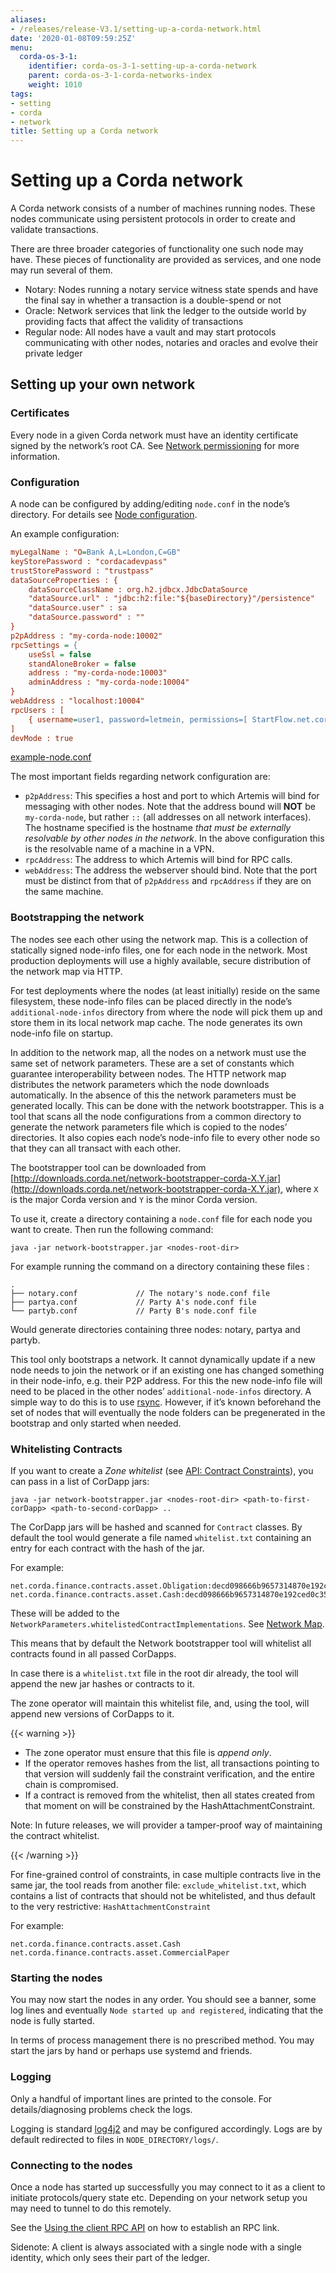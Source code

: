 ```yaml
---
aliases:
- /releases/release-V3.1/setting-up-a-corda-network.html
date: '2020-01-08T09:59:25Z'
menu:
  corda-os-3-1:
    identifier: corda-os-3-1-setting-up-a-corda-network
    parent: corda-os-3-1-corda-networks-index
    weight: 1010
tags:
- setting
- corda
- network
title: Setting up a Corda network
---
```




# Setting up a Corda network

A Corda network consists of a number of machines running nodes. These nodes communicate using persistent protocols in
order to create and validate transactions.

There are three broader categories of functionality one such node may have. These pieces of functionality are provided
as services, and one node may run several of them.


* Notary: Nodes running a notary service witness state spends and have the final say in whether a transaction is a
double-spend or not
* Oracle: Network services that link the ledger to the outside world by providing facts that affect the validity of
transactions
* Regular node: All nodes have a vault and may start protocols communicating with other nodes, notaries and oracles and
evolve their private ledger


## Setting up your own network


### Certificates

Every node in a given Corda network must have an identity certificate signed by the network’s root CA. See
[Network permissioning](permissioning.md) for more information.


### Configuration

A node can be configured by adding/editing `node.conf` in the node’s directory. For details see [Node configuration](corda-configuration-file.md).

An example configuration:

```cfg
myLegalName : "O=Bank A,L=London,C=GB"
keyStorePassword : "cordacadevpass"
trustStorePassword : "trustpass"
dataSourceProperties : {
    dataSourceClassName : org.h2.jdbcx.JdbcDataSource
    "dataSource.url" : "jdbc:h2:file:"${baseDirectory}"/persistence"
    "dataSource.user" : sa
    "dataSource.password" : ""
}
p2pAddress : "my-corda-node:10002"
rpcSettings = {
    useSsl = false
    standAloneBroker = false
    address : "my-corda-node:10003"
    adminAddress : "my-corda-node:10004"
}
webAddress : "localhost:10004"
rpcUsers : [
    { username=user1, password=letmein, permissions=[ StartFlow.net.corda.protocols.CashProtocol ] }
]
devMode : true

```

[example-node.conf](https://github.com/corda/corda/blob/release/os/3.1/docs/source/example-code/src/main/resources/example-node.conf)

The most important fields regarding network configuration are:


* `p2pAddress`: This specifies a host and port to which Artemis will bind for messaging with other nodes. Note that the
address bound will **NOT** be `my-corda-node`, but rather `::` (all addresses on all network interfaces). The hostname specified
is the hostname *that must be externally resolvable by other nodes in the network*. In the above configuration this is the
resolvable name of a machine in a VPN.
* `rpcAddress`: The address to which Artemis will bind for RPC calls.
* `webAddress`: The address the webserver should bind. Note that the port must be distinct from that of `p2pAddress` and `rpcAddress` if they are on the same machine.


### Bootstrapping the network

The nodes see each other using the network map. This is a collection of statically signed node-info files, one for each
node in the network. Most production deployments will use a highly available, secure distribution of the network map via HTTP.

For test deployments where the nodes (at least initially) reside on the same filesystem, these node-info files can be
placed directly in the node’s `additional-node-infos` directory from where the node will pick them up and store them
in its local network map cache. The node generates its own node-info file on startup.

In addition to the network map, all the nodes on a network must use the same set of network parameters. These are a set
of constants which guarantee interoperability between nodes. The HTTP network map distributes the network parameters
which the node downloads automatically. In the absence of this the network parameters must be generated locally. This can
be done with the network bootstrapper. This is a tool that scans all the node configurations from a common directory to
generate the network parameters file which is copied to the nodes’ directories. It also copies each node’s node-info file
to every other node so that they can all transact with each other.

The bootstrapper tool can be downloaded from [http://downloads.corda.net/network-bootstrapper-corda-X.Y.jar](http://downloads.corda.net/network-bootstrapper-corda-X.Y.jar), where `X` is the major Corda version and `Y` is the minor Corda version.

To use it, create a directory containing a `node.conf` file for each node you want to create. Then run the following command:

`java -jar network-bootstrapper.jar <nodes-root-dir>`

For example running the command on a directory containing these files :

```none
.
├── notary.conf             // The notary's node.conf file
├── partya.conf             // Party A's node.conf file
└── partyb.conf             // Party B's node.conf file
```

Would generate directories containing three nodes: notary, partya and partyb.

This tool only bootstraps a network. It cannot dynamically update if a new node needs to join the network or if an existing
one has changed something in their node-info, e.g. their P2P address. For this the new node-info file will need to be placed
in the other nodes’ `additional-node-infos` directory. A simple way to do this is to use [rsync](https://en.wikipedia.org/wiki/Rsync).
However, if it’s known beforehand the set of nodes that will eventually the node folders can be pregenerated in the bootstrap
and only started when needed.


### Whitelisting Contracts

If you want to create a *Zone whitelist* (see [API: Contract Constraints](api-contract-constraints.md)), you can pass in a list of CorDapp jars:

`java -jar network-bootstrapper.jar <nodes-root-dir> <path-to-first-corDapp> <path-to-second-corDapp> ..`

The CorDapp jars will be hashed and scanned for `Contract` classes.
By default the tool would generate a file named `whitelist.txt` containing an entry for each contract with the hash of the jar.

For example:

```none
net.corda.finance.contracts.asset.Obligation:decd098666b9657314870e192ced0c3519c2c9d395507a238338f8d003929de8
net.corda.finance.contracts.asset.Cash:decd098666b9657314870e192ced0c3519c2c9d395507a238338f8d003929de9
```

These will be added to the `NetworkParameters.whitelistedContractImplementations`. See [Network Map](network-map.md).

This means that by default the Network bootstrapper tool will whitelist all contracts found in all passed CorDapps.

In case there is a `whitelist.txt` file in the root dir already, the tool will append the new jar hashes or contracts to it.

The zone operator will maintain this whitelist file, and, using the tool, will append new versions of CorDapps to it.


{{< warning >}}

* The zone operator must ensure that this file is *append only*.
* If the operator removes hashes from the list, all transactions pointing to that version will suddenly fail the constraint verification, and the entire chain is compromised.
* If a contract is removed from the whitelist, then all states created from that moment on will be constrained by the HashAttachmentConstraint.

Note: In future releases, we will provider a tamper-proof way of maintaining the contract whitelist.

{{< /warning >}}


For fine-grained control of constraints, in case multiple contracts live in the same jar, the tool reads from another file:
`exclude_whitelist.txt`, which contains a list of contracts that should not be whitelisted, and thus default to the very restrictive:
`HashAttachmentConstraint`

For example:

```none
net.corda.finance.contracts.asset.Cash
net.corda.finance.contracts.asset.CommercialPaper
```


### Starting the nodes

You may now start the nodes in any order. You should see a banner, some log lines and eventually `Node started up and registered`,
indicating that the node is fully started.


In terms of process management there is no prescribed method. You may start the jars by hand or perhaps use systemd and friends.


### Logging

Only a handful of important lines are printed to the console. For
details/diagnosing problems check the logs.

Logging is standard [log4j2](http://logging.apache.org/log4j/2.x/) and may be configured accordingly. Logs
are by default redirected to files in `NODE_DIRECTORY/logs/`.


### Connecting to the nodes

Once a node has started up successfully you may connect to it as a client to initiate protocols/query state etc.
Depending on your network setup you may need to tunnel to do this remotely.

See the [Using the client RPC API](tutorial-clientrpc-api.md) on how to establish an RPC link.

Sidenote: A client is always associated with a single node with a single identity, which only sees their part of the ledger.

